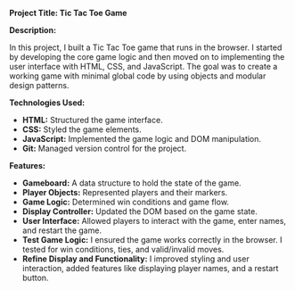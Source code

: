 <strong>Project Title: Tic Tac Toe Game</strong>

<strong>Description:</strong>

In this project, I built a Tic Tac Toe game that runs in the browser. I started by developing the core game logic and then moved on to implementing the user interface with HTML, CSS, and JavaScript. The goal was to create a working game with minimal global code by using objects and modular design patterns.

<strong>Technologies Used:</strong>

<ul>
  <li><strong>HTML:</strong> Structured the game interface.</li>
  <li><strong>CSS:</strong> Styled the game elements.</li>
  <li><strong>JavaScript:</strong> Implemented the game logic and DOM manipulation.</li>
  <li><strong>Git:</strong> Managed version control for the project.</li>
</ul>
<strong>Features:</strong>

<ul>
  <li><strong>Gameboard:</strong> A data structure to hold the state of the game.</li>
  <li><strong>Player Objects:</strong> Represented players and their markers.</li>
  <li><strong>Game Logic:</strong> Determined win conditions and game flow.</li>
  <li><strong>Display Controller:</strong> Updated the DOM based on the game state.</li>
  <li><strong>User Interface:</strong> Allowed players to interact with the game, enter names, and restart the game.</li>
  <li><strong>Test Game Logic:</strong> I ensured the game works correctly in the browser. I tested for win conditions, ties, and valid/invalid moves.</li>
  <li><strong>Refine Display and Functionality:</strong> I improved styling and user interaction, added features like displaying player names, and a restart button.</li>
</ul>

